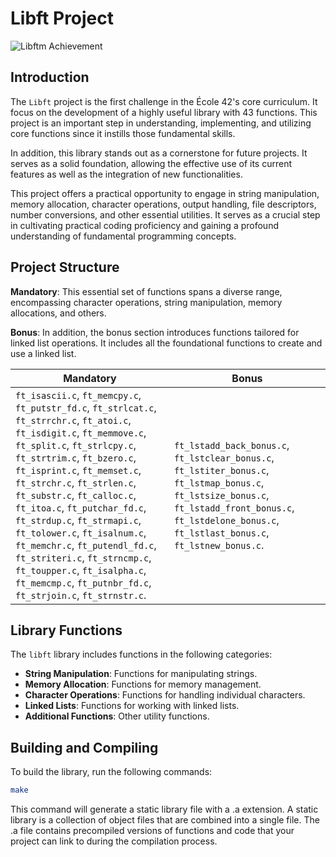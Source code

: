 # Libft Project

![Libftm Achievement](https://game.42sp.org.br/static/assets/achievements/libftm.png)

## Introduction

The `Libft` project is the first challenge in the École 42's core curriculum. It focus on the development of a highly useful library with 43 functions. This project is an important step in understanding, implementing, and utilizing core functions since it instills those fundamental skills. 


In addition, this library stands out as a cornerstone for future projects. It serves as a solid foundation, allowing the effective use of its current features as well as the integration of new functionalities.


This project offers a practical opportunity to engage in string manipulation, memory allocation, character operations, output handling, file descriptors, number conversions, and other essential utilities. It serves as a crucial step in cultivating practical coding proficiency and gaining a profound understanding of fundamental programming concepts.

## Project Structure

**Mandatory**: This essential set of functions spans a diverse range, encompassing character operations, string manipulation, memory allocations, and others. 

**Bonus**: In addition, the bonus section introduces functions tailored for linked list operations. It includes all the foundational functions to create and use a linked list. 

| **Mandatory**                                  | **Bonus**                                                                                          |
| ----------------------------------------------- | --------------------------------------------------------------------------------------------------- |
| `ft_isascii.c`, `ft_memcpy.c`, `ft_putstr_fd.c`, `ft_strlcat.c`, `ft_strrchr.c`, `ft_atoi.c`, `ft_isdigit.c`, `ft_memmove.c`, `ft_split.c`, `ft_strlcpy.c`, `ft_strtrim.c`, `ft_bzero.c`, `ft_isprint.c`, `ft_memset.c`, `ft_strchr.c`, `ft_strlen.c`, `ft_substr.c`, `ft_calloc.c`, `ft_itoa.c`, `ft_putchar_fd.c`, `ft_strdup.c`, `ft_strmapi.c`, `ft_tolower.c`, `ft_isalnum.c`, `ft_memchr.c`, `ft_putendl_fd.c`, `ft_striteri.c`, `ft_strncmp.c`, `ft_toupper.c`, `ft_isalpha.c`, `ft_memcmp.c`, `ft_putnbr_fd.c`, `ft_strjoin.c`, `ft_strnstr.c`. | `ft_lstadd_back_bonus.c`, `ft_lstclear_bonus.c`, `ft_lstiter_bonus.c`, `ft_lstmap_bonus.c`, `ft_lstsize_bonus.c`, `ft_lstadd_front_bonus.c`, `ft_lstdelone_bonus.c`, `ft_lstlast_bonus.c`, `ft_lstnew_bonus.c`. |


## Library Functions

The `libft` library includes functions in the following categories:

- **String Manipulation**: Functions for manipulating strings.
- **Memory Allocation**: Functions for memory management.
- **Character Operations**: Functions for handling individual characters.
- **Linked Lists**: Functions for working with linked lists.
- **Additional Functions**: Other utility functions.

## Building and Compiling

To build the library, run the following commands:

```bash
make
```

This command will generate a static library file with a .a extension. A static library is a collection of object files that are combined into a single file. The .a file contains precompiled versions of functions and code that your project can link to during the compilation process.
